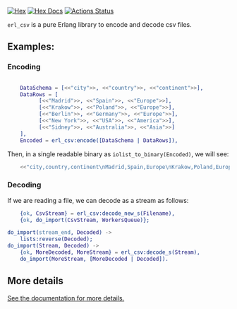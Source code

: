[![Hex](http://img.shields.io/hexpm/v/erl_csv.svg)](https://hex.pm/packages/erl_csv)
[![Hex Docs](https://img.shields.io/badge/erl_csv.svg)](https://hexdocs.pm/erl_csv/)
[![Actions Status](https://github.com/NelsonVides/erl_csv/actions/workflows/erlang.yml/badge.svg)](https://github.com/NelsonVides/erl_csv/actions/workflows/erlang.yml)

`erl_csv` is a pure Erlang library to encode and decode csv files.

## Examples:

### Encoding
```erlang

    DataSchema = [<<"city">>, <<"country">>, <<"continent">>],
    DataRows = [
          [<<"Madrid">>, <<"Spain">>, <<"Europe">>],
          [<<"Krakow">>, <<"Poland">>, <<"Europe">>],
          [<<"Berlin">>, <<"Germany">>, <<"Europe">>],
          [<<"New York">>, <<"USA">>, <<"America">>],
          [<<"Sidney">>, <<"Australia">>, <<"Asia">>]
    ],
    Encoded = erl_csv:encode([DataSchema | DataRows]),
```

Then, in a single readable binary as `iolist_to_binary(Encoded)`, we will see:
```erlang
    <<"city,country,continent\nMadrid,Spain,Europe\nKrakow,Poland,Europe\nBerlin,Germany,Europe\nNew York,USA,America\nSidney,Au"...>>
```

### Decoding
If we are reading a file, we can decode as a stream as follows:
```erlang
    {ok, CsvStream} = erl_csv:decode_new_s(Filename),
    {ok, do_import(CsvStream, WorkersQueue)};

do_import(stream_end, Decoded) ->
    lists:reverse(Decoded);
do_import(Stream, Decoded) ->
    {ok, MoreDecoded, MoreStream} = erl_csv:decode_s(Stream),
    do_import(MoreStream, [MoreDecoded | Decoded]).

```

## More details
[See the documentation for more details.](https://hexdocs.pm/erl_csv/)
